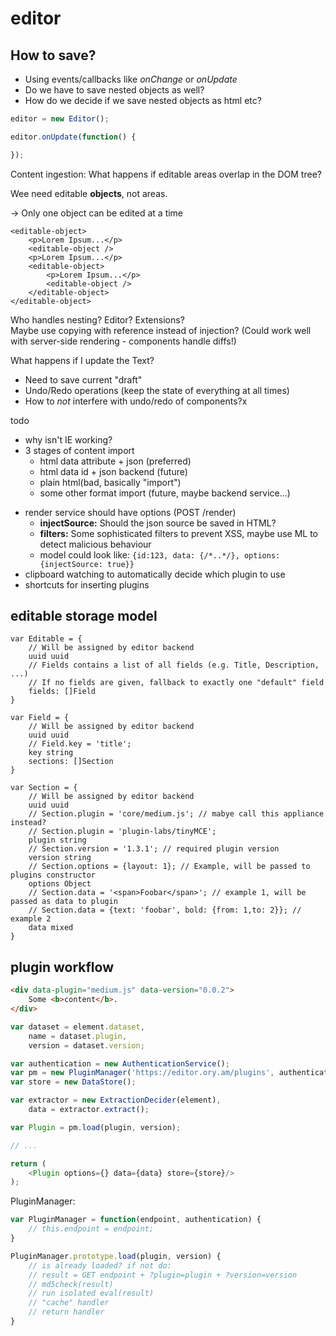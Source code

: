 # editor

## How to save?

* Using events/callbacks like *onChange* or *onUpdate*
* Do we have to save nested objects as well?
* How do we decide if we save nested objects as html etc?

```js
editor = new Editor();

editor.onUpdate(function() {

});
```

Content ingestion: What happens if editable areas overlap in the DOM tree?

Wee need editable **objects**, not areas.

-> Only one object can be edited at a time

```
<editable-object>
    <p>Lorem Ipsum...</p>
    <editable-object />
    <p>Lorem Ipsum...</p>
    <editable-object>
        <p>Lorem Ipsum...</p>
        <editable-object />
    </editable-object>
</editable-object>
```

Who handles nesting? Editor? Extensions?  
Maybe use copying with reference instead of injection? (Could work well with server-side rendering - components handle diffs!)

What happens if I update the Text?
* Need to save current "draft"
* Undo/Redo operations (keep the state of everything at all times)
 * How to *not* interfere with undo/redo of components?x

todo
* why isn't IE working?
* 3 stages of content import
  - html data attribute + json (preferred)
  - html data id + json backend (future)
  - plain html(bad, basically "import")
  - some other format import (future, maybe backend service...)
- render service should have options (POST /render)
  - **injectSource:** Should the json source be saved in HTML?
  - **filters:** Some sophisticated filters to prevent XSS, maybe use ML to detect malicious behaviour
  - model could look like: `{id:123, data: {/*..*/}, options: {injectSource: true}}`
- clipboard watching to automatically decide which plugin to use
- shortcuts for inserting plugins

## editable storage model

```
var Editable = {
    // Will be assigned by editor backend
    uuid uuid
    // Fields contains a list of all fields (e.g. Title, Description, ...)
    // If no fields are given, fallback to exactly one "default" field
    fields: []Field
}

var Field = {
    // Will be assigned by editor backend
    uuid uuid
    // Field.key = 'title';
    key string
    sections: []Section
}

var Section = {
    // Will be assigned by editor backend
    uuid uuid
    // Section.plugin = 'core/medium.js'; // mabye call this appliance instead?
    // Section.plugin = 'plugin-labs/tinyMCE';
    plugin string
    // Section.version = '1.3.1'; // required plugin version
    version string
    // Section.options = {layout: 1}; // Example, will be passed to plugins constructor
    options Object
    // Section.data = '<span>Foobar</span>'; // example 1, will be passed as data to plugin
    // Section.data = {text: 'foobar', bold: {from: 1,to: 2}}; // example 2
    data mixed
}
```

## plugin workflow

```html
<div data-plugin="medium.js" data-version="0.0.2">
    Some <b>content</b>.
</div>
```

```js
var dataset = element.dataset,
    name = dataset.plugin,
    version = dataset.version;

var authentication = new AuthenticationService();
var pm = new PluginManager('https://editor.ory.am/plugins', authentication);
var store = new DataStore();

var extractor = new ExtractionDecider(element),
    data = extractor.extract();

var Plugin = pm.load(plugin, version);

// ...

return (
    <Plugin options={} data={data} store={store}/>
);
```

PluginManager:

```js
var PluginManager = function(endpoint, authentication) {
    // this.endpoint = endpoint;
}

PluginManager.prototype.load(plugin, version) {
    // is already loaded? if not do:
    // result = GET endpoint + ?plugin=plugin + ?version=version
    // md5check(result)
    // run isolated eval(result)
    // "cache" handler
    // return handler
}

```